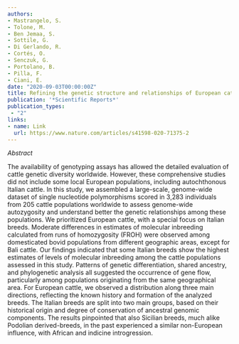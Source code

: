 ```yaml
---
authors:
- Mastrangelo, S.
- Tolone, M.
- Ben Jemaa, S.
- Sottile, G.
- Di Gerlando, R.
- Cortés, O.
- Senczuk, G.
- Portolano, B.
- Pilla, F.
- Ciani, E.
date: "2020-09-03T00:00:00Z"
title: Refining the genetic structure and relationships of European cattle breeds through meta-analysis of worldwide genomic SNP data, focusing on Italian cattle
publication: '*Scientific Reports*'  
publication_types:
 - "2"
links:
- name: Link
  url: https://www.nature.com/articles/s41598-020-71375-2
---
```


*Abstract*

The availability of genotyping assays has allowed the detailed evaluation of cattle genetic diversity worldwide. However, these comprehensive studies did not include some local European populations, including autochthonous Italian cattle. In this study, we assembled a large-scale, genome-wide dataset of single nucleotide polymorphisms scored in 3,283 individuals from 205 cattle populations worldwide to assess genome-wide autozygosity and understand better the genetic relationships among these populations. We prioritized European cattle, with a special focus on Italian breeds. Moderate differences in estimates of molecular inbreeding calculated from runs of homozygosity (FROH) were observed among domesticated bovid populations from different geographic areas, except for Bali cattle. Our findings indicated that some Italian breeds show the highest estimates of levels of molecular inbreeding among the cattle populations assessed in this study. Patterns of genetic differentiation, shared ancestry, and phylogenetic analysis all suggested the occurrence of gene flow, particularly among populations originating from the same geographical area. For European cattle, we observed a distribution along three main directions, reflecting the known history and formation of the analyzed breeds. The Italian breeds are split into two main groups, based on their historical origin and degree of conservation of ancestral genomic components. The results pinpointed that also Sicilian breeds, much alike Podolian derived-breeds, in the past experienced a similar non-European influence, with African and indicine introgression.
